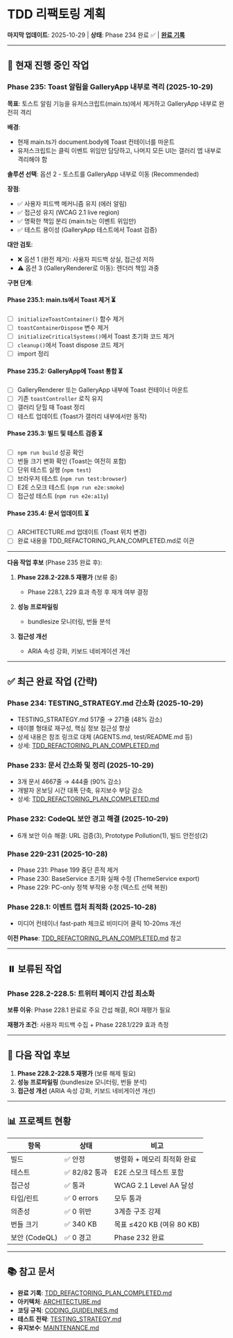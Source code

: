 # TDD 리팩토링 계획

**마지막 업데이트**: 2025-10-29 | **상태**: Phase 234 완료 ✅ |
**[완료 기록](./TDD_REFACTORING_PLAN_COMPLETED.md)**

---

## 🔄 현재 진행 중인 작업

### Phase 235: Toast 알림을 GalleryApp 내부로 격리 (2025-10-29)

**목표**: 토스트 알림 기능을 유저스크립트(main.ts)에서 제거하고 GalleryApp 내부로 완전히 격리

**배경**:

- 현재 main.ts가 document.body에 Toast 컨테이너를 마운트
- 유저스크립트는 클릭 이벤트 위임만 담당하고, 나머지 모든 UI는 갤러리 앱 내부로 격리해야 함

**솔루션 선택**: 옵션 2 - 토스트를 GalleryApp 내부로 이동 (Recommended)

**장점**:

- ✅ 사용자 피드백 메커니즘 유지 (에러 알림)
- ✅ 접근성 유지 (WCAG 2.1 live region)
- ✅ 명확한 책임 분리 (main.ts는 이벤트 위임만)
- ✅ 테스트 용이성 (GalleryApp 테스트에서 Toast 검증)

**대안 검토**:

- ❌ 옵션 1 (완전 제거): 사용자 피드백 상실, 접근성 저하
- ⚠️  옵션 3 (GalleryRenderer로 이동): 렌더러 책임 과중

**구현 단계**:

#### Phase 235.1: main.ts에서 Toast 제거 ⏳

- [ ] `initializeToastContainer()` 함수 제거
- [ ] `toastContainerDispose` 변수 제거
- [ ] `initializeCriticalSystems()`에서 Toast 초기화 코드 제거
- [ ] `cleanup()`에서 Toast dispose 코드 제거
- [ ] import 정리

#### Phase 235.2: GalleryApp에 Toast 통합 ⏳

- [ ] GalleryRenderer 또는 GalleryApp 내부에 Toast 컨테이너 마운트
- [ ] 기존 `toastController` 로직 유지
- [ ] 갤러리 닫힐 때 Toast 정리
- [ ] 테스트 업데이트 (Toast가 갤러리 내부에서만 동작)

#### Phase 235.3: 빌드 및 테스트 검증 ⏳

- [ ] `npm run build` 성공 확인
- [ ] 번들 크기 변화 확인 (Toast는 여전히 포함)
- [ ] 단위 테스트 실행 (`npm test`)
- [ ] 브라우저 테스트 (`npm run test:browser`)
- [ ] E2E 스모크 테스트 (`npm run e2e:smoke`)
- [ ] 접근성 테스트 (`npm run e2e:a11y`)

#### Phase 235.4: 문서 업데이트 ⏳

- [ ] ARCHITECTURE.md 업데이트 (Toast 위치 변경)
- [ ] 완료 내용을 TDD_REFACTORING_PLAN_COMPLETED.md로 이관

---

**다음 작업 후보** (Phase 235 완료 후):

1. **Phase 228.2-228.5 재평가** (보류 중)
   - Phase 228.1, 229 효과 측정 후 재개 여부 결정

2. **성능 프로파일링**
   - bundlesize 모니터링, 번들 분석

3. **접근성 개선**
   - ARIA 속성 강화, 키보드 네비게이션 개선

---

## ✅ 최근 완료 작업 (간략)

### Phase 234: TESTING_STRATEGY.md 간소화 (2025-10-29)

- TESTING_STRATEGY.md 517줄 → 271줄 (48% 감소)
- 테이블 형태로 재구성, 핵심 정보 접근성 향상
- 상세 내용은 참조 링크로 대체 (AGENTS.md, test/README.md 등)
- 상세: [TDD_REFACTORING_PLAN_COMPLETED.md](./TDD_REFACTORING_PLAN_COMPLETED.md)

### Phase 233: 문서 간소화 및 정리 (2025-10-29)

- 3개 문서 4667줄 → 444줄 (90% 감소)
- 개발자 온보딩 시간 대폭 단축, 유지보수 부담 감소
- 상세: [TDD_REFACTORING_PLAN_COMPLETED.md](./TDD_REFACTORING_PLAN_COMPLETED.md)

### Phase 232: CodeQL 보안 경고 해결 (2025-10-29)

- 6개 보안 이슈 해결: URL 검증(3), Prototype Pollution(1), 빌드 안전성(2)

### Phase 229-231 (2025-10-28)

- Phase 231: Phase 199 중단 흔적 제거
- Phase 230: BaseService 초기화 실패 수정 (ThemeService export)
- Phase 229: PC-only 정책 부작용 수정 (텍스트 선택 복원)

### Phase 228.1: 이벤트 캡처 최적화 (2025-10-28)

- 미디어 컨테이너 fast-path 체크로 비미디어 클릭 10-20ms 개선

**이전 Phase**:
[TDD_REFACTORING_PLAN_COMPLETED.md](./TDD_REFACTORING_PLAN_COMPLETED.md) 참고

---

## ⏸️ 보류된 작업

### Phase 228.2-228.5: 트위터 페이지 간섭 최소화

**보류 이유**: Phase 228.1 완료로 주요 간섭 해결, ROI 재평가 필요

**재평가 조건**: 사용자 피드백 수집 + Phase 228.1/229 효과 측정

---

## 🎯 다음 작업 후보

1. **Phase 228.2-228.5 재평가** (보류 해제 필요)
2. **성능 프로파일링** (bundlesize 모니터링, 번들 분석)
3. **접근성 개선** (ARIA 속성 강화, 키보드 네비게이션 개선)

---

## 📊 프로젝트 현황

| 항목          | 상태          | 비고                        |
| ------------- | ------------- | --------------------------- |
| 빌드          | ✅ 안정       | 병렬화 + 메모리 최적화 완료 |
| 테스트        | ✅ 82/82 통과 | E2E 스모크 테스트 포함      |
| 접근성        | ✅ 통과       | WCAG 2.1 Level AA 달성      |
| 타입/린트     | ✅ 0 errors   | 모두 통과                   |
| 의존성        | ✅ 0 위반     | 3계층 구조 강제             |
| 번들 크기     | ✅ 340 KB     | 목표 ≤420 KB (여유 80 KB)   |
| 보안 (CodeQL) | ✅ 0 경고     | Phase 232 완료              |

---

## 📚 참고 문서

- **완료 기록**:
  [TDD_REFACTORING_PLAN_COMPLETED.md](./TDD_REFACTORING_PLAN_COMPLETED.md)
- **아키텍처**: [ARCHITECTURE.md](./ARCHITECTURE.md)
- **코딩 규칙**: [CODING_GUIDELINES.md](./CODING_GUIDELINES.md)
- **테스트 전략**: [TESTING_STRATEGY.md](./TESTING_STRATEGY.md)
- **유지보수**: [MAINTENANCE.md](./MAINTENANCE.md)
